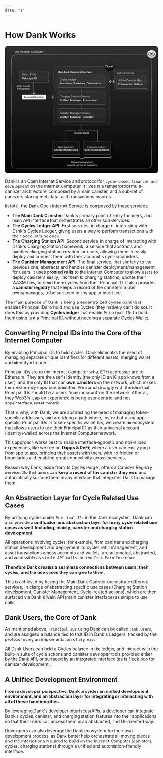 ```yaml
---
date: "1"
---
```

# How Dank Works

![](imgs/architecture.svg)

Dank is an Open Internet Service and protocol for `cycle-based finances and development` on the Internet Computer. It lives in a tamperproof multi-canister architecture, composed by a main canister, and a sub-set of canisters storing metadata, and transactions records.

In total, the Dank Open Internet Service is composed by these services:

- **The Main Dank Canister**: Dank's primary point of entry for users, and main API interface that orchestrates all other sub-services.
- **The Cycles Ledger API**: First services, in charge of interacting with Dank's Cycles Ledger, giving users a way to perform transactions with their account's balance.
- **The Charging Station API**: Second service, in charge of interacting with Dank's Charging Station framework, a service that abstracts and handles charging station creation for users, allowing them to easily deploy and connect them with their account's cycles/canisters.
- **The Canister Management API**: The final service, that similarly to the previous one, abstracts and handles canister deployment/management for users. It uses **proxied calls** to the Internet Computer to allow users to deploy canisters easily, link them to charging stations, update their WASM files, or send them cycles from their Principal ID. It also provides a **canister registry** that keeps a record of the canisters a user owns/manages, to be surfaced in any app or interface.

The main purpose of Dank is being a decentralized cycles bank that enables Principal IDs to hold and use Cycles (they natively can't do so). It does this by providing **Cycles ledger** that enable `Principal IDs` to hold them using just a Principal ID, without needing a separate Cycles Wallet.

## Converting Principal IDs into the Core of the Internet Computer

By enabling Principal IDs to hold cycles, Dank eliminates the need of managing separate unique identifiers for different assets, merging wallet and identity into one.

Principal IDs are to the Internet Computer what ETH addresses are to Ethereum. They are the user's identity (the only ID an IC app knows from a user), and the only ID that can **own canisters** on the network, which makes them extremely important identifier. We stand strongly with the idea that Principal IDs should be a user’s ‘main account’ on the network. After all, they Web3's leap on experience is being user-centric, and not app/interface/asset centric.

That is why, with Dank, we are abstracting the need of managing token-specific addresses, and are taking a path where, instead of using app-specific Principal IDs or token-specific wallet IDs, we create an ecosystem that allows users to use their Principal ID as their universal account (identity+wallet) across the Internet Computer network.

This approach works best to enable interface-agnostic and non-siloed experiences, like we see on **Dapps & DeFi**; where a user can easily jump from app to app, bringing their assets with them, with no friction or boundaries and enabling great connectivity across services.

Reason why Dank, aside from its Cycles ledger, offers a Canister Registry service. So that users can **keep a record of the canister they own** and automatically surface them in any interface that integrates Dank to manage them.

## An Abstraction Layer for Cycle Related Use Cases

By unifying cycles under `Principal IDs` in the Dank ecosystem, Dank can also provide a **unification and abstraction layer for many cycle related use cases as well. Including, mainly, canister and charging station development**.

All operations involving cycles, for example, from canister and charging station development and deployment, to cycles refill management, and asset transactions across accounts and wallets, are automated, abstracted, and accessible as `simple API calls to the Dank Main Interface`. 

**Therefore Dank creates a seamless connections between users, their cycles, and the use cases they can give to them**.

This is achieved by having the Main Dank Canister orchestrate different services, in charge of abstracting specific use cases (Charging Station development, Canister Management, Cycle-related actions), which are then surfaced via Dank's Main API (main canister interface) as simple to use calls.

## Dank Users, the Core of Dank

As mentioned above, `Principal IDs` using Dank can be called `Dank Users`, and are assigned a balance tied to that ID in Dank's Ledgers, tracked by the protocol using an implementation of `big-map`.

All Dank Users can hold a Cycles balance in the ledger, and interact with the built-in suite of cycle actions and canister developer tools provided either by the Dank API, or surfaced by an integrated interface (as is Fleek.ooo for canister development).

## A Unified Development Environment

**From a developer perspective, Dank provides an unified development environment, and an abstraction layer for integrating or interacting with all of these functionalities.**

By leveraging Dank's developer interfaces/APIs, a developer can integrate Dank's cycles, canister, and charging station features into their applications so that their users can access them in an abstracted, and UI-oriented way.

Developers can also leverage the Dank ecosystem for their own development process; as Dank better help orchestrate all moving pieces and the interactions required to build on the Internet Computer (canisters, cycles, charging stations) through a unified and automation-friendly interface.
